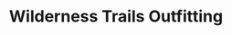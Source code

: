 ---
title: "Wilderness Trails Outfitting"
url: /jackson/wilderness-trails-outfitting/
shop: Reisebüro
---